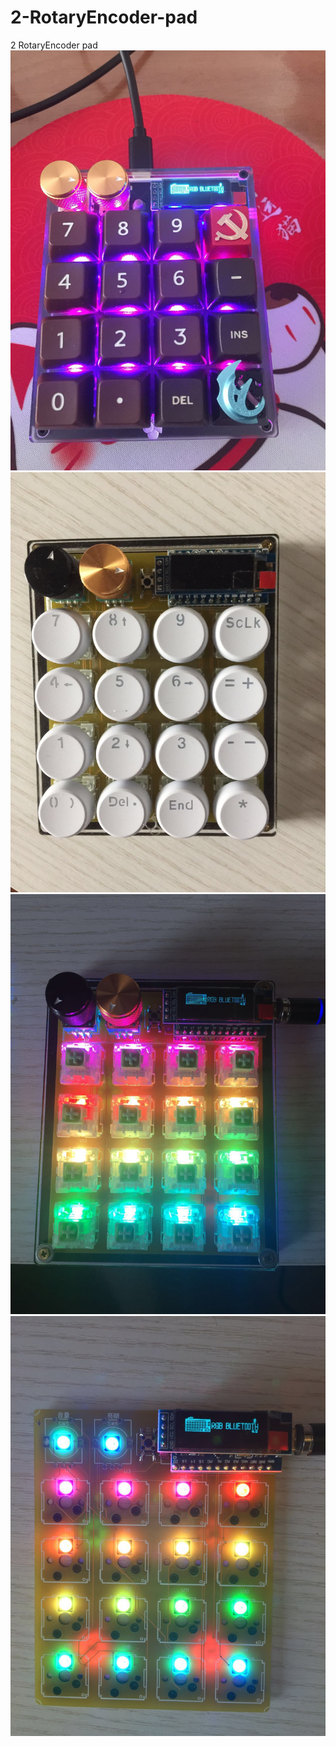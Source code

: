# 2-RotaryEncoder-pad
2 RotaryEncoder pad
![FinalversionPicture](https://github.com/latincompass/2-RotaryEncoder-pad/blob/master/1.jpg)
![FinalversionPicture](https://github.com/latincompass/2-RotaryEncoder-pad/blob/master/2.jpg)
![FinalversionPicture](https://github.com/latincompass/2-RotaryEncoder-pad/blob/master/3.jpg)
![FinalversionPicture](https://github.com/latincompass/2-RotaryEncoder-pad/blob/master/4.jpg)
